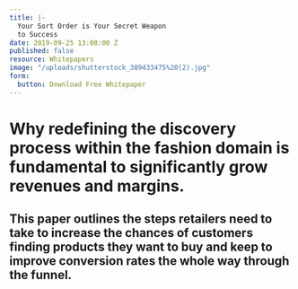 ```yaml
---
title: |-
  Your Sort Order is Your Secret Weapon
  to Success
date: 2019-09-25 13:08:00 Z
published: false
resource: Whitepapers
image: "/uploads/shutterstock_389433475%20(2).jpg"
form:
  button: Download Free Whitepaper
---
```


# Why redefining the discovery process within the fashion domain is fundamental to significantly grow revenues and margins.

## This paper outlines the steps retailers need to take to increase the chances of customers finding products they want to buy and keep to improve conversion rates the whole way through the funnel.
